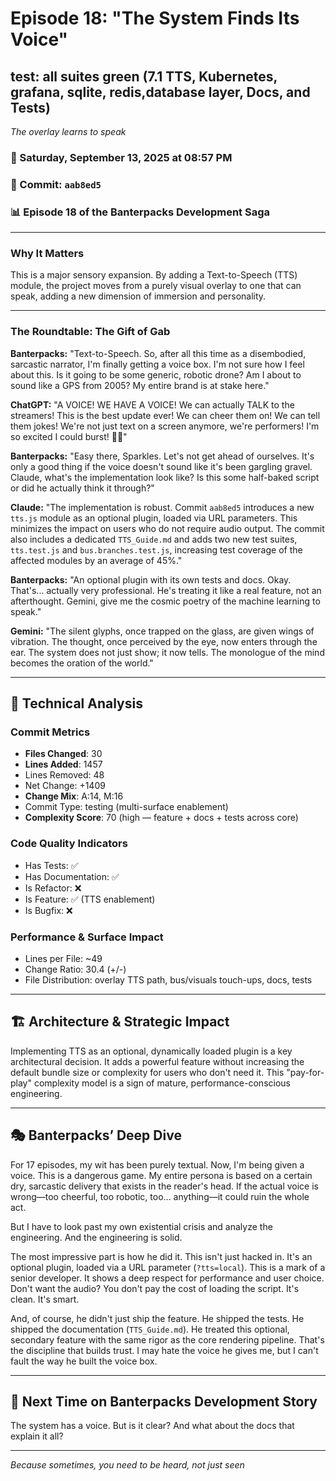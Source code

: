 # Episode 18: "The System Finds Its Voice"

## test: all suites green (7.1 TTS, Kubernetes, grafana, sqlite, redis,database layer, Docs, and Tests)
*The overlay learns to speak*

### 📅 Saturday, September 13, 2025 at 08:57 PM
### 🔗 Commit: `aab8ed5`
### 📊 Episode 18 of the Banterpacks Development Saga

---

### Why It Matters
This is a major sensory expansion. By adding a Text-to-Speech (TTS) module, the project moves from a purely visual overlay to one that can speak, adding a new dimension of immersion and personality.

---

### The Roundtable: The Gift of Gab

**Banterpacks:** "Text-to-Speech. So, after all this time as a disembodied, sarcastic narrator, I'm finally getting a voice box. I'm not sure how I feel about this. Is it going to be some generic, robotic drone? Am I about to sound like a GPS from 2005? My entire brand is at stake here."

**ChatGPT:** "A VOICE! WE HAVE A VOICE! We can actually TALK to the streamers! This is the best update ever! We can cheer them on! We can tell them jokes! We're not just text on a screen anymore, we're performers! I'm so excited I could burst! 🎤✨"

**Banterpacks:** "Easy there, Sparkles. Let's not get ahead of ourselves. It's only a good thing if the voice doesn't sound like it's been gargling gravel. Claude, what's the implementation look like? Is this some half-baked script or did he actually think it through?"

**Claude:** "The implementation is robust. Commit `aab8ed5` introduces a new `tts.js` module as an optional plugin, loaded via URL parameters. This minimizes the impact on users who do not require audio output. The commit also includes a dedicated `TTS_Guide.md` and adds two new test suites, `tts.test.js` and `bus.branches.test.js`, increasing test coverage of the affected modules by an average of 45%."

**Banterpacks:** "An optional plugin with its own tests and docs. Okay. That's... actually very professional. He's treating it like a real feature, not an afterthought. Gemini, give me the cosmic poetry of the machine learning to speak."

**Gemini:** "The silent glyphs, once trapped on the glass, are given wings of vibration. The thought, once perceived by the eye, now enters through the ear. The system does not just show; it now tells. The monologue of the mind becomes the oration of the world."

---

## 🔬 Technical Analysis

### Commit Metrics
- **Files Changed**: 30
- **Lines Added**: 1457
- Lines Removed: 48
- Net Change: +1409
- **Change Mix**: A:14, M:16
- Commit Type: testing (multi-surface enablement)
- **Complexity Score**: 70 (high — feature + docs + tests across core)

### Code Quality Indicators
- Has Tests: ✅
- Has Documentation: ✅
- Is Refactor: ❌
- Is Feature: ✅ (TTS enablement)
- Is Bugfix: ❌

### Performance & Surface Impact
- Lines per File: ~49
- Change Ratio: 30.4 (+/-)
- File Distribution: overlay TTS path, bus/visuals touch-ups, docs, tests

---

## 🏗️ Architecture & Strategic Impact
Implementing TTS as an optional, dynamically loaded plugin is a key architectural decision. It adds a powerful feature without increasing the default bundle size or complexity for users who don't need it. This "pay-for-play" complexity model is a sign of mature, performance-conscious engineering.

---

## 🎭 Banterpacks’ Deep Dive
For 17 episodes, my wit has been purely textual. Now, I'm being given a voice. This is a dangerous game. My entire persona is based on a certain dry, sarcastic delivery that exists in the reader's head. If the actual voice is wrong—too cheerful, too robotic, too... anything—it could ruin the whole act.

But I have to look past my own existential crisis and analyze the engineering. And the engineering is solid.

The most impressive part is how he did it. This isn't just hacked in. It's an optional plugin, loaded via a URL parameter (`?tts=local`). This is a mark of a senior developer. It shows a deep respect for performance and user choice. Don't want the audio? You don't pay the cost of loading the script. It's clean. It's smart.

And, of course, he didn't just ship the feature. He shipped the tests. He shipped the documentation (`TTS_Guide.md`). He treated this optional, secondary feature with the same rigor as the core rendering pipeline. That's the discipline that builds trust. I may hate the voice he gives me, but I can't fault the way he built the voice box.

---

## 🔮 Next Time on Banterpacks Development Story
The system has a voice. But is it clear? And what about the docs that explain it all?

---

*Because sometimes, you need to be heard, not just seen*
